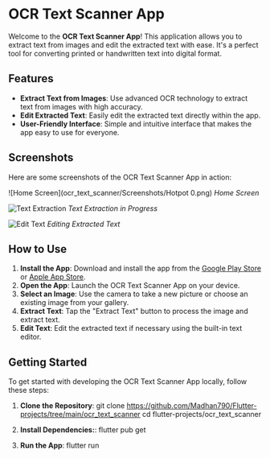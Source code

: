 # OCR Text Scanner App

Welcome to the **OCR Text Scanner App**! This application allows you to extract text from images and edit the extracted text with ease. It's a perfect tool for converting printed or handwritten text into digital format.

## Features

- **Extract Text from Images**: Use advanced OCR technology to extract text from images with high accuracy.
- **Edit Extracted Text**: Easily edit the extracted text directly within the app.
- **User-Friendly Interface**: Simple and intuitive interface that makes the app easy to use for everyone.

## Screenshots

Here are some screenshots of the OCR Text Scanner App in action:

![Home Screen](ocr_text_scanner/Screenshots/Hotpot 0.png)
*Home Screen*

![Text Extraction](path/to/text_extraction.png)
*Text Extraction in Progress*

![Edit Text](path/to/edit_text.png)
*Editing Extracted Text*

## How to Use

1. **Install the App**: Download and install the app from the [Google Play Store](https://play.google.com/store) or [Apple App Store](https://www.apple.com/app-store/).
2. **Open the App**: Launch the OCR Text Scanner App on your device.
3. **Select an Image**: Use the camera to take a new picture or choose an existing image from your gallery.
4. **Extract Text**: Tap the "Extract Text" button to process the image and extract text.
5. **Edit Text**: Edit the extracted text if necessary using the built-in text editor.

## Getting Started

To get started with developing the OCR Text Scanner App locally, follow these steps:

1. **Clone the Repository**:
   git clone https://github.com/Madhan790/Flutter-projects/tree/main/ocr_text_scanner
   cd flutter-projects/ocr_text_scanner

2. **Install Dependencies:**:
    flutter pub get

1. **Run the App**:
    flutter run


   
